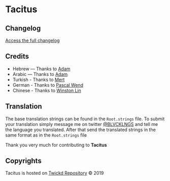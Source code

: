 # Tacitus

## Changelog
[Access the full changelog](https://github.com/BLVCKLNGS/Tacitus/blob/master/changelog.md)

## Credits
- Hebrew — Thanks to [Adam](https://twitter.com/adamh358)
- Arabic — Thanks to [Adam](https://twitter.com/adamh358)
- Turkish - Thanks to [Mert](https://twitter.com/MaskyCry)
- German - Thanks to [Pascal Wend](https://twitter.com/lCryptosl)
- Chinese - Thanks to [Winston Lin](https://twitter.com/winstonlin5)

## Translation
The base translation strings can be found in the ```Root.strings``` file.
To submit your translation simply message me on twitter [@BLVCKLNGS](https://twitter.com/BLVCKLNGS) and tell me the language you translated. After that send the translated strings in the same format as in the ```Root.strings``` file


Thank you very much for contributing to __Tacitus__

## Copyrights
Tacitus is hosted on [Twickd Repository](https://repo.twickd.com/) © 2019
